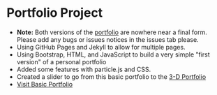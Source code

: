 # Portfolio Project
- **Note:** Both versions of the [portfolio](https://www.github.com/xavierbeltran/3d-portfolio) are nowhere near a final form. Please add any bugs or issues notices in the issues tab please. 
- Using GitHub Pages and Jekyll to allow for multiple pages.
- Using Bootstrap, HTML, and JavaScript to build a very simple "first version" of a personal portfolio
- Added some features with particle.js and CSS.
- Created a slider to go from this basic portfolio to the [3-D Portfolio](https://xavierbeltran.github.io/3d-portfolio/)
- [Visit Basic Portfolio](https://xavierbeltran.github.io/)
